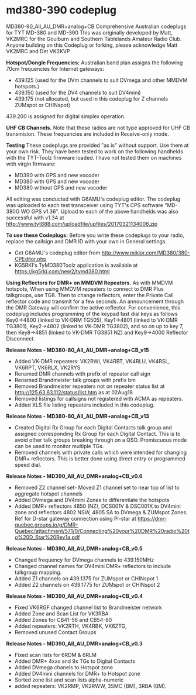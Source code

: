 # md380-390 codeplug

MD380-90_All_AU_DMR+analog+CB 
Comprehensive Australian codeplugs for TYT MD-380 and MD-390 
This was originally developed by Matt, VK2MRC for the Goulburn and Southern Tablelands Amateur Radio Club. Anyone building on this Codeplug or forking, please acknowledge Matt VK2MRC and Det VK2KVP

<b>Hotspot/Dongle Frequencies:</b> Australian band plan assigns the following 70cm frequencies for Internet gateways:
- 439.125 (used for the DVm channels to suit DVmega and other MMDVM hotspots.)
- 439.150 (used for the DV4 channels to suit DV4mini)
- 439.175 (not allocated, but used in this codeplug for Z channels ZUMspot or CHINspot)

439.200 is assigned for digital simplex operation.

<b>UHF CB Channels.</b> Note that these radios are not type approved for UHF CB transmision. These frequencies are included in Receive-only mode. 

<b>Testing</b> These codeplugs are provided "as is" without support. Use them at your own risk. They have been tested to work on the following handhelds with the TYT-Toolz firmware loaded. I have not tested them on machines with virgin firmware:
- MD390 with GPS and new vocoder
- MD380 with GPS and new vocoder
- MD380 without GPS and new vocoder

All editing was conducted with G6AMU's codeplug editor. The codeplug was uploaded to each test transceiver using TYT's CPS software "MD-380G WO GPS v1.36". Upload to each of the above handhelds was also successful with v1.34 at http://www.tyt888.com/uploadfile/upfiles/20170321134006.zip

<b>To use these Codeplugs:</b> Before you write these codeplugs to your radio, replace the callsign and DMR ID with your own in General settings.
- Get G6AMU's codeplug editor from http://www.miklor.com/MD380/380-CPEditor.php
- KG5RKI's TyMD380Toolz application is available at https://kg5rki.com/new2/tymd380.html

<b>Using Reflectors for DMR+ on MMDVM Repeaters.</b>
  As with MMDVM hotspots, When using MMDVM repeaters to connect to DMR Plus talkgroups, use TG8. Then to change reflectors, enter the Private Call reflector code and transmit for a few seconds. An announcement through the DMR Gateway will confirm the active reflector. For convenience, this codeplug includes programming of the keypad fast dial keys as follows Key0->4800 (linked to VK-DRM TG505), Key1->4801 (linked to VK-DMR TG3801), Key2->4802 (linked to VK-DMR TG3802), and so on up to key 7, then Key8->4851 (linked to VK-DMR TG3851 NZ) and Key9->4000 Reflector Disconnect.

<b>Release Notes - MD380-80_All_AU_DMR+analog+CB_v15</b>
- Added VK-DMR repeaters: VK2RWI, VK4RBT, VK4RLU, VK4RSL, VK6RPT, VK6RLX, VK2RYS
- Renamed DMR channels with prefix of repeater call sign
- Renamed Brandmeister talk groups with prefix bm
- Removed Brandmeister repeaters not on repeater status list at http://125.63.63.112/status/list.htm as at 02Aug18
- Removed listings for callsigns not registered with ACMA as repeaters.
- Added XLS file listing repeaters included in this codeplug.

<b>Release Notes - MD380-80_All_AU_DMR+analog+CB_v13</b>
- Created Digital Rx Group for each Digital Contacts talk group and assigned corresponding Rx Group for each Digital Contact. This is to avoid other talk groups breaking through on a QSO. Promiscuous mode can be used to monitor multiple TGs.
- Removed channels with private calls which were intended for changing DMR+ reflectors. This is better done using direct entry or programmed speed dial.

<b>Release Notes - MD390_All_AU_DMR+analog+CB_v0.6</b>
- Removed Z2 channel set- Moved Z1 channel set to near top of list to aggregate hotspot channels
- Added DVmega and DV4mini Zones to differentiate the hotspots
- Added DMR+ reflectors 4850 (NZ), DCS001V & DSC001X to DV4mini zone and reflectors 4802 NSW, 4805 SA to DVmega & ZUMspot Zones.  Ref for D-star gateway connection using Pi-star at https://dmr-quebec.groups.io/g/DMR-Quebec/attachment/571/0/Connecting%20your%20DMR%20radio%20to%20D_Star%20Rev1a.pdf

<b>Release Notes - MD390_All_AU_DMR+analog+CB_v0.5</b>
- Changed frequency for DVmega channels to 439.150MHz
- Changed channel names for DV4mini DMR+ reflectors to include talkgroup mapping.
- Added Z1 channels on 439.1375 for ZUMspot or CHINspot 1
- Added Z2 channels on 439.1775 for ZUMspot or CHINspot 2

<b>Release Notes - MD390_All_AU_DMR+analog+CB_v0.4</b>
- Fixed VK6RGF changed channel list to Brandmeister network
- Added Zone and Scan List for VK3RBA
- Added Zones for CB41-56 and CB54-80
- Added repeaters: VK2RTH, VK4RBK, VK6ZTG, 
- Removed unused Contact Groups

<b>Release Notes - MD390_All_AU_DMR+analog+CB_v0.3</b>
- Fixed scan lists for 6RDM & 6RLM
- Added DMR+ 4xxx and 9x TGs to Digital Contacts
- Added DVmega chanels to Hotspot zone
- Added DV4mini channels for DMR+ to Hotspot zone
- Sorted zone list and scan lists alpha-numeric
- added repeaters: VK2RMP, VK2RWW, 3SMC (BM), 3RBA (BM).
